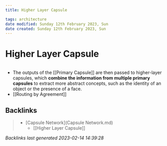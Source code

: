 ```yaml
---
title: Higher Layer Capsule

tags: architecture 
date modified: Sunday 12th February 2023, Sun
date created: Sunday 12th February 2023, Sun
---
```


# Higher Layer Capsule
```toc
```

- The outputs of the [[Primary Capsule]] are then passed to higher-layer capsules, which **combine the information from multiple primary capsules** to extract more abstract concepts, such as the identity of an object or the presence of a face.
- [[Routing by Agreement]]

## Backlinks

> - [Capsule Network](Capsule Network.md)
>   - [[Higher Layer Capsule]]

_Backlinks last generated 2023-02-14 14:39:28_
